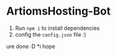 # ArtiomsHosting-Bot

1. Run `npm i` to install dependencies
2. config the `config.json` file :)

ure done :D
*i hope
